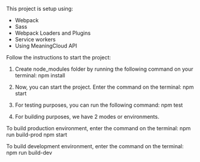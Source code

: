 This project is setup using:

- Webpack
- Sass
- Webpack Loaders and Plugins
- Service workers
- Using MeaningCloud API

Follow the instructions to start the project:

1. Create node_modules folder by running the following command on your terminal:
npm install

2. Now, you can start the project. Enter the command on the terminal:
npm start

3. For testing purposes, you can run the following command:
npm test

4. For building purposes, we have 2 modes or environments.

To build production environment, enter the command on the terminal:
npm run build-prod
npm start

To build development environment, enter the command on the terminal:
npm run build-dev